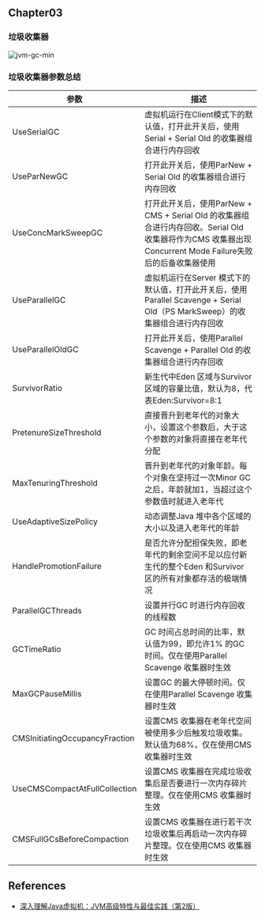 ## Chapter03

### 垃圾收集器
![jvm-gc-min](https://www.wailian.work/images/2018/11/01/jvm-gc-min.jpg)

### 垃圾收集器参数总结

参数 | 描述
---|------
UseSerialGC | 虚拟机运行在Client模式下的默认值，打开此开关后，使用Serial + Serial Old 的收集器组合进行内存回收
UseParNewGC | 打开此开关后，使用ParNew + Serial Old 的收集器组合进行内存回收
UseConcMarkSweepGC | 打开此开关后，使用ParNew + CMS + Serial Old 的收集器组合进行内存回收。Serial Old 收集器将作为CMS 收集器出现Concurrent Mode Failure失败后的后备收集器使用
UseParallelGC | 虚拟机运行在Server 模式下的默认值，打开此开关后，使用Parallel Scavenge + Serial Old（PS MarkSweep）的收集器组合进行内存回收
UseParallelOldGC | 打开此开关后，使用Parallel Scavenge + Parallel Old 的收集器组合进行内存回收
SurvivorRatio | 新生代中Eden 区域与Survivor 区域的容量比值，默认为8，代表Eden:Survivor=8:1
PretenureSizeThreshold | 直接晋升到老年代的对象大小，设置这个参数后，大于这个参数的对象将直接在老年代分配
MaxTenuringThreshold | 晋升到老年代的对象年龄。每个对象在坚持过一次Minor GC 之后，年龄就加1，当超过这个参数值时就进入老年代
UseAdaptiveSizePolicy | 动态调整Java 堆中各个区域的大小以及进入老年代的年龄
HandlePromotionFailure | 是否允许分配担保失败，即老年代的剩余空间不足以应付新生代的整个Eden 和Survivor 区的所有对象都存活的极端情况
ParallelGCThreads | 设置并行GC 时进行内存回收的线程数
GCTimeRatio | GC 时间占总时间的比率，默认值为99，即允许1% 的GC 时间。仅在使用Parallel Scavenge 收集器时生效
MaxGCPauseMillis | 设置GC 的最大停顿时间。仅在使用Parallel Scavenge 收集器时生效
CMSInitiatingOccupancyFraction | 设置CMS 收集器在老年代空间被使用多少后触发垃圾收集。默认值为68%，仅在使用CMS 收集器时生效
UseCMSCompactAtFullCollection | 设置CMS 收集器在完成垃圾收集后是否要进行一次内存碎片整理。仅在使用CMS 收集器时生效
CMSFullGCsBeforeCompaction | 设置CMS 收集器在进行若干次垃圾收集后再启动一次内存碎片整理。仅在使用CMS 收集器时生效

## References
- [深入理解Java虚拟机：JVM高级特性与最佳实践（第2版）](http://www.hzcourse.com/web/refbook/detail/5070/208)